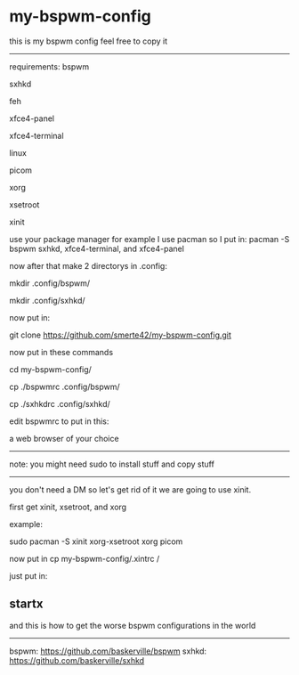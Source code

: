 # my-bspwm-config
this is my bspwm config feel free to copy it

----------------------------------------------
requirements:
bspwm

sxhkd

feh

xfce4-panel

xfce4-terminal

linux

picom

xorg

xsetroot

xinit

use your package manager for example I use pacman so I put in: pacman -S bspwm sxhkd, xfce4-terminal, and xfce4-panel

now after that make 2 directorys in .config: 

mkdir .config/bspwm/

mkdir .config/sxhkd/

now put in:

git clone https://github.com/smerte42/my-bspwm-config.git

now put in these commands

cd my-bspwm-config/

cp ./bspwmrc .config/bspwm/

cp ./sxhkdrc .config/sxhkd/

edit bspwmrc to put in this:

a web browser of your choice

---------------------------------------------
note: you might need sudo to install stuff and copy stuff

---------------------------------------------

you don't need a DM so let's get rid of it we are going to use xinit.

first get xinit, xsetroot, and xorg

example:

sudo pacman -S xinit xorg-xsetroot xorg picom

now put in
cp my-bspwm-config/.xintrc /

just put in:

startx
-----------------------------------------------

and this is how to get the worse bspwm configurations in the world

------------------------------------------------
bspwm: https://github.com/baskerville/bspwm
sxhkd: https://github.com/baskerville/sxhkd

